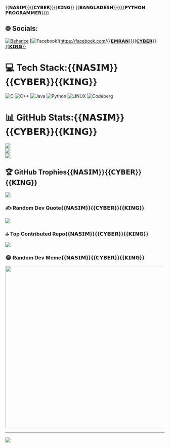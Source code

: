 {{𝗡𝗔𝗦𝗜𝗠}}{{𝗖𝗬𝗕𝗘𝗥}}{{𝗞𝗜𝗡𝗚}}
{{𝗕𝗔𝗡𝗚𝗟𝗔𝗗𝗘𝗦𝗛}}{{{{𝗣𝗬𝗧𝗛𝗢𝗡 𝗣𝗥𝗢𝗚𝗥𝗔𝗠𝗠𝗘𝗥}}}}

## 🌐 Socials:
[![Behance](https://img.shields.io/badge/Behance-1769ff?logo=behance&logoColor=white)](https://behance.net/Nasimblog) [![Facebook](https://img.shields.io/badge/Facebook-%231877F2.svg?logo=Facebook&logoColor=white)](https://facebook.com/{{𝗘𝗠𝗥𝗔𝗡}}{{𝗖𝗬𝗕𝗘𝗥}}{{𝗞𝗜𝗡𝗚}}

# 💻 Tech Stack:{{𝗡𝗔𝗦𝗜𝗠}}{{𝗖𝗬𝗕𝗘𝗥}}{{𝗞𝗜𝗡𝗚}}
![C](https://img.shields.io/badge/c-%2300599C.svg?style=for-the-badge&logo=c&logoColor=white) ![C++](https://img.shields.io/badge/c++-%2300599C.svg?style=for-the-badge&logo=c%2B%2B&logoColor=white) ![Java](https://img.shields.io/badge/java-%23ED8B00.svg?style=for-the-badge&logo=java&logoColor=white) ![Python](https://img.shields.io/badge/python-3670A0?style=for-the-badge&logo=python&logoColor=ffdd54) ![LINUX](https://img.shields.io/badge/Linux-FCC624?style=for-the-badge&logo=linux&logoColor=black) ![Codeberg](https://img.shields.io/badge/Codeberg-2185D0?style=for-the-badge&logo=Codeberg&logoColor=white)
# 📊 GitHub Stats:{{𝗡𝗔𝗦𝗜𝗠}}{{𝗖𝗬𝗕𝗘𝗥}}{{𝗞𝗜𝗡𝗚}}
![](https://github-readme-stats.vercel.app/api?username=Nasimblog&theme=dark&hide_border=false&include_all_commits=true&count_private=true)<br/>
![](https://github-readme-streak-stats.herokuapp.com/?user=Nasimblog&theme=dark&hide_border=false)<br/>
![](https://github-readme-stats.vercel.app/api/top-langs/?username=Nasimblog&theme=dark&hide_border=false&include_all_commits=true&count_private=true&layout=compact)

## 🏆 GitHub Trophies{{𝗡𝗔𝗦𝗜𝗠}}{{𝗖𝗬𝗕𝗘𝗥}}{{𝗞𝗜𝗡𝗚}}
![](https://github-profile-trophy.vercel.app/?username=Nasimblog&theme=radical&no-frame=false&no-bg=false&margin-w=4)

### ✍️ Random Dev Quote{{𝗡𝗔𝗦𝗜𝗠}}{{𝗖𝗬𝗕𝗘𝗥}}{{𝗞𝗜𝗡𝗚}}
![](https://quotes-github-readme.vercel.app/api?type=horizontal&theme=radical)

### 🔝 Top Contributed Repo{{𝗡𝗔𝗦𝗜𝗠}}{{𝗖𝗬𝗕𝗘𝗥}}{{𝗞𝗜𝗡𝗚}}
![](https://github-contributor-stats.{{𝗡𝗔𝗦𝗜𝗠}}vercel.app/api?username=Nasimblog&limit=5&theme=dark&combine_all_yearly_contributions=true)

### 😂 Random Dev Meme{{𝗡𝗔𝗦𝗜𝗠}}{{𝗖𝗬𝗕𝗘𝗥}}{{𝗞𝗜𝗡𝗚}}
<img src="https://rm.up.railway.app/" width="512px"/>

---
[![](https://visitcount.itsvg.in/api?id=Nasimblog&icon=0&color=0)](https://visitcount.itsvg.in)

<!-- Proudly created with GPRM ( https://gprm.itsvg.in ) -->
